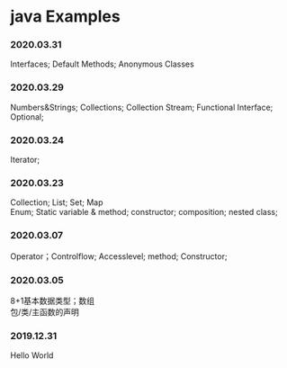 # java Examples
### 2020.03.31
Interfaces; Default Methods; Anonymous Classes   

### 2020.03.29
Numbers&Strings; Collections; Collection Stream; Functional Interface; Optional; 

### 2020.03.24
Iterator; 
### 2020.03.23
Collection; List; Set; Map  
Enum; Static variable & method; constructor; composition; nested class;  
### 2020.03.07
Operator；Controlflow; Accesslevel; method; Constructor; 
### 2020.03.05
8+1基本数据类型；数组  
包/类/主函数的声明
### 2019.12.31
Hello World